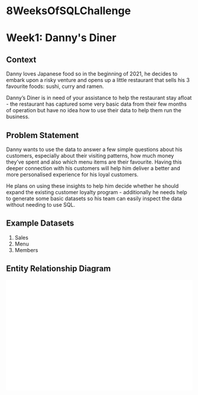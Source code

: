 # 8WeeksOfSQLChallenge
# Week1: Danny's Diner

## Context
Danny loves Japanese food so in the beginning of 2021, he decides to embark upon a risky venture and opens up a little restaurant that sells his 3 favourite foods: sushi, curry and ramen.

Danny’s Diner is in need of your assistance to help the restaurant stay afloat - the restaurant has captured some very basic data from their few months of operation but have no idea how to use their data to help them run the business.

## Problem Statement
Danny wants to use the data to answer a few simple questions about his customers, especially about their visiting patterns, how much money they’ve spent and also which menu items are their favourite. Having this deeper connection with his customers will help him deliver a better and more personalised experience for his loyal customers.

He plans on using these insights to help him decide whether he should expand the existing customer loyalty program - additionally he needs help to generate some basic datasets so his team can easily inspect the data without needing to use SQL.

## Example Datasets
1. Sales
2. Menu
3. Members

## Entity Relationship Diagram
![My Image](ER.png)
  



